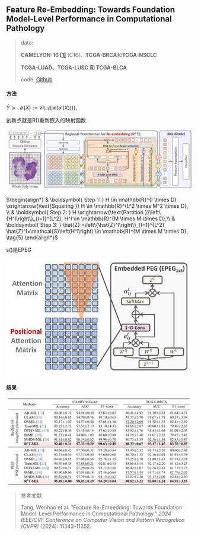 ## Feature Re-Embedding: Towards Foundation Model-Level Performance in Computational Pathology

> data:
>
> **CAMELYON-16 [[1\]](javascript:void())** (C16)、**TCGA-BRCA**和**TCGA-NSCLC**
>
> **TCGA-LUAD、TCGA-LUSC 和 TCGA-BLCA**
>
> code: [Github](https://github.com/DearCaat/RRT-MIL)

#### 方法

$\begin{equation*} \hat{Y}\succ \mathcal{M}(X):=\mathcal{C}(\mathcal{A}(\mathcal{R}(\mathcal{F}(X)))), \tag{2} \end{equation*}$

创新点就是R()重新嵌入的映射函数

![image-20250527140327459](./assest/RRT-MIL/image-20250527140327459.png)

$\begin{align*} & \boldsymbol{ Step 1: } H \in \mathbb{R}^{I \times D} \xrightarrow{\text{Squaring }} H \in \mathbb{R}^{L^2 \times M^2 \times D}, \\ & \boldsymbol{ Step 2: } H \xrightarrow{\text{Partition }}\left\{H^l\right\}_{l=1}^{L^2}, H^l \in \mathbb{R}^{M \times M \times D},\\ & \boldsymbol{ Step 3: } \hat{Z}:=\left\{\hat{Z}^l\right\}_{l=1}^{L^2}, \hat{Z}^l=\mathcal{S}\left(H^l\right) \in \mathbb{R}^{M \times M \times D}, \tag{5} \end{align*}$

s()是EPEG

![image-20250527140455792](./assest/RRT-MIL/image-20250527140455792.png)

#### 结果

![image-20250527140628347](./assest/RRT-MIL/image-20250527140628347.png)

> 参考文献
>
> Tang, Wenhao et al. “Feature Re-Embedding: Towards Foundation Model-Level Performance in Computational Pathology.” *2024 IEEE/CVF Conference on Computer Vision and Pattern Recognition (CVPR)* (2024): 11343-11352.